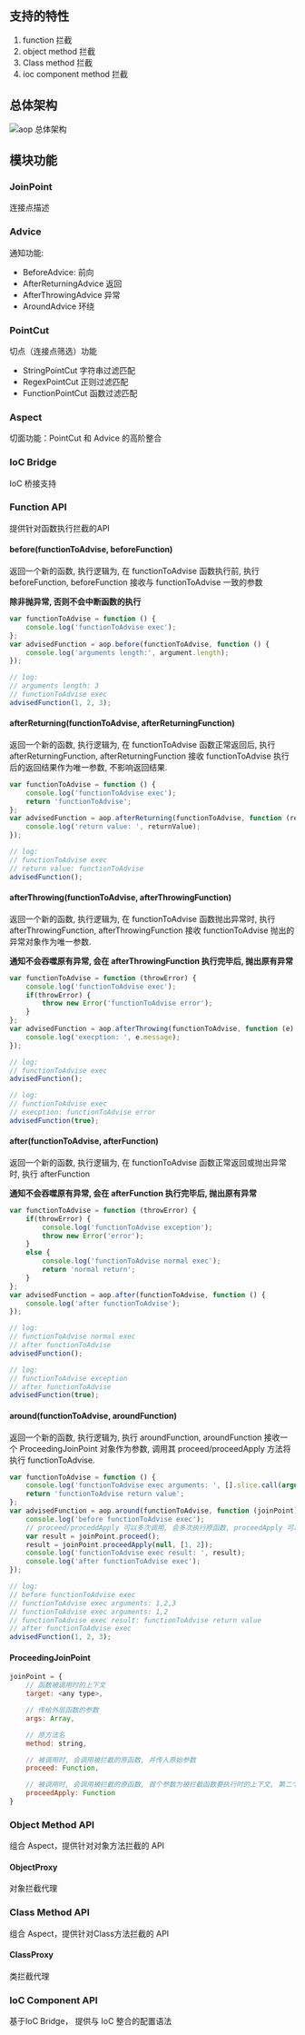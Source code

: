 ## 支持的特性

1. function 拦截
2. object method 拦截
3. Class method 拦截
4. ioc component method 拦截

## 总体架构
![aop 总体架构](./img/aop-architecture.png)

## 模块功能

### JoinPoint

连接点描述

### Advice

通知功能:

- BeforeAdvice: 前向
- AfterReturningAdvice 返回
- AfterThrowingAdvice 异常
- AroundAdvice 环绕

### PointCut

切点（连接点筛选）功能

- StringPointCut 字符串过滤匹配
- RegexPointCut 正则过滤匹配
- FunctionPointCut 函数过滤匹配

### Aspect

切面功能：PointCut 和 Advice 的高阶整合

### IoC Bridge

IoC 桥接支持

### Function API

提供针对函数执行拦截的API

#### before(functionToAdvise, beforeFunction)

返回一个新的函数, 执行逻辑为, 在 functionToAdvise 函数执行前, 执行 beforeFunction, beforeFunction 接收与 functionToAdvise 一致的参数

**除非抛异常, 否则不会中断函数的执行**

```javascript
var functionToAdvise = function () {
    console.log('functionToAdvise exec');
};
var advisedFunction = aop.before(functionToAdvise, function () {
    console.log('arguments length:', argument.length);
});

// log:
// arguments length: 3
// functionToAdvise exec
advisedFunction(1, 2, 3);
```

#### afterReturning(functionToAdvise, afterReturningFunction)

返回一个新的函数, 执行逻辑为, 在 functionToAdvise 函数正常返回后, 执行 afterReturningFunction,
afterReturningFunction 接收 functionToAdvise 执行后的返回结果作为唯一参数, 不影响返回结果.

```javascript
var functionToAdvise = function () {
    console.log('functionToAdvise exec');
    return 'functionToAdvise';
};
var advisedFunction = aop.afterReturning(functionToAdvise, function (returnValue) {
    console.log('return value: ', returnValue);
});

// log:
// functionToAdvise exec
// return value: functionToAdvise
advisedFunction();
```

#### afterThrowing(functionToAdvise, afterThrowingFunction)

返回一个新的函数, 执行逻辑为, 在 functionToAdvise 函数抛出异常时, 执行 afterThrowingFunction,
afterThrowingFunction 接收 functionToAdvise 抛出的异常对象作为唯一参数.

**通知不会吞噬原有异常, 会在 afterThrowingFunction 执行完毕后, 抛出原有异常**

```javascript
var functionToAdvise = function (throwError) {
    console.log('functionToAdvise exec');
    if(throwError) {
        throw new Error('functionToAdvise error');
    }
};
var advisedFunction = aop.afterThrowing(functionToAdvise, function (e) {
    console.log('execption: ', e.message);
});

// log:
// functionToAdvise exec
advisedFunction();

// log:
// functionToAdvise exec
// execption: functionToAdvise error
advisedFunction(true);
```

#### after(functionToAdvise, afterFunction)

返回一个新的函数, 执行逻辑为, 在 functionToAdvise 函数正常返回或抛出异常时, 执行 afterFunction

**通知不会吞噬原有异常, 会在 afterFunction 执行完毕后, 抛出原有异常**

```javascript
var functionToAdvise = function (throwError) {
    if(throwError) {
        console.log('functionToAdvise exception');
        throw new Error('error');
    }
    else {
        console.log('functionToAdvise normal exec');
        return 'normal return';
    }
};
var advisedFunction = aop.after(functionToAdvise, function () {
    console.log('after functionToAdvise');
});

// log:
// functionToAdvise normal exec
// after functionToAdvise
advisedFunction();

// log:
// functionToAdvise exception
// after functionToAdvise
advisedFunction(true);
```

#### around(functionToAdvise, aroundFunction)

返回一个新的函数, 执行逻辑为, 执行 aroundFunction, aroundFunction 接收一个 ProceedingJoinPoint 对象作为参数,
调用其 proceed/proceedApply 方法将执行 functionToAdvise.

```javascript
var functionToAdvise = function () {
    console.log('functionToAdvise exec arguments: ', [].slice.call(arguments, 0));
    return 'functionToAdvise return value';
};
var advisedFunction = aop.around(functionToAdvise, function (joinPoint) {
    console.log('before functionToAdvise exec');
    // proceed/proceddApply 可以多次调用, 会多次执行原函数, proceedApply 可以改变上下文和参数信息
    var result = joinPoint.proceed();
    result = joinPoint.proceedApply(null, [1, 2]);
    console.log('functionToAdvise exec result: ', result);
    console.log('after functionToAdvise exec');
});

// log:
// before functionToAdvise exec
// functionToAdvise exec arguments: 1,2,3
// functionToAdvise exec arguments: 1,2
// functionToAdvise exec result: functionToAdvise return value
// after functionToAdvise exec
advisedFunction(1, 2, 3);
```

#### ProceedingJoinPoint

```javascript
joinPoint = {
    // 函数被调用时的上下文
    target: <any type>,

    // 传给外层函数的参数
    args: Array,

    // 原方法名
    method: string,

    // 被调用时, 会调用被拦截的原函数, 并传入原始参数
    proceed: Function,

    // 被调用时, 会调用被拦截的原函数, 首个参数为被拦截函数要执行时的上下文, 第二个参数为要传递给被拦截函数的参数数组
    proceedApply: Function
}
```


### Object Method API

组合 Aspect，提供针对对象方法拦截的 API

#### ObjectProxy

对象拦截代理

### Class Method API

组合 Aspect，提供针对Class方法拦截的 API

#### ClassProxy

类拦截代理

### IoC Component API

基于IoC Bridge， 提供与 IoC 整合的配置语法





